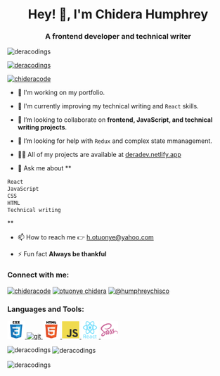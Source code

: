 <h1 align="center">Hey! 👋, I'm Chidera Humphrey</h1>
<h3 align="center">A frontend developer and technical writer</h3>

<p align="left"> <img src="https://komarev.com/ghpvc/?username=deracodings&label=Profile%20views&color=0e75b6&style=flat" alt="deracodings" /> </p>

<p align="left"> <a href="https://github.com/ryo-ma/github-profile-trophy"><img src="https://github-profile-trophy.vercel.app/?username=deracodings" alt="deracodings" /></a> </p>

<p align="left"> <a href="https://twitter.com/chideracode" target="blank"><img src="https://img.shields.io/twitter/follow/chideracode?logo=twitter&style=for-the-badge" alt="chideracode" /></a> </p>

- 🔭 I'm working on my portfolio.

- 🌱 I'm currently improving my technical writing and `React` skills. 

- 👯 I’m looking to collaborate on **frontend, JavaScript, and technical writing  projects**.

- 🤝 I’m looking for help with `Redux` and complex state mmanagement. 

- 👨‍💻 All of my projects are available at [deradev.netlify.app](deradev.netlify.app)

- 💬 Ask me about 
**
```
React
JavaScript 
CSS 
HTML 
Technical writing 
```
**

- 📫 How to reach me 👉 h.otuonye@yahoo.com

- ⚡ Fun fact **Always be thankful**

<h3 align="left">Connect with me:</h3>
<p align="left">
<a href="https://twitter.com/chideracode" target="blank"><img align="center" src="https://raw.githubusercontent.com/rahuldkjain/github-profile-readme-generator/master/src/images/icons/Social/twitter.svg" alt="chideracode" height="30" width="40" /></a>
<a href="https://linkedin.com/in/otuonye chidera" target="blank"><img align="center" src="https://raw.githubusercontent.com/rahuldkjain/github-profile-readme-generator/master/src/images/icons/Social/linked-in-alt.svg" alt="otuonye chidera" height="30" width="40" /></a>
<a href="https://medium.com/@humphreychisco" target="blank"><img align="center" src="https://raw.githubusercontent.com/rahuldkjain/github-profile-readme-generator/master/src/images/icons/Social/medium.svg" alt="@humphreychisco" height="30" width="40" /></a>
</p>

<h3 align="left">Languages and Tools:</h3>
<p align="left"> <a href="https://www.w3schools.com/css/" target="_blank" rel="noreferrer"> <img src="https://raw.githubusercontent.com/devicons/devicon/master/icons/css3/css3-original-wordmark.svg" alt="css3" width="40" height="40"/> </a> <a href="https://git-scm.com/" target="_blank" rel="noreferrer"> <img src="https://www.vectorlogo.zone/logos/git-scm/git-scm-icon.svg" alt="git" width="40" height="40"/> </a> <a href="https://www.w3.org/html/" target="_blank" rel="noreferrer"> <img src="https://raw.githubusercontent.com/devicons/devicon/master/icons/html5/html5-original-wordmark.svg" alt="html5" width="40" height="40"/> </a> <a href="https://developer.mozilla.org/en-US/docs/Web/JavaScript" target="_blank" rel="noreferrer"> <img src="https://raw.githubusercontent.com/devicons/devicon/master/icons/javascript/javascript-original.svg" alt="javascript" width="40" height="40"/> </a> <a href="https://reactjs.org/" target="_blank" rel="noreferrer"> <img src="https://raw.githubusercontent.com/devicons/devicon/master/icons/react/react-original-wordmark.svg" alt="react" width="40" height="40"/> </a> <a href="https://sass-lang.com" target="_blank" rel="noreferrer"> <img src="https://raw.githubusercontent.com/devicons/devicon/master/icons/sass/sass-original.svg" alt="sass" width="40" height="40"/> </a> </p>

<p><img align="left" src="https://github-readme-stats.vercel.app/api/top-langs?username=deracodings&show_icons=true&locale=en&layout=compact" alt="deracodings" /></p>

<p>&nbsp;<img align="center" src="https://github-readme-stats.vercel.app/api?username=deracodings&show_icons=true&locale=en" alt="deracodings" /></p>

<p><img align="center" src="https://github-readme-streak-stats.herokuapp.com/?user=deracodings&" alt="deracodings" /></p>
